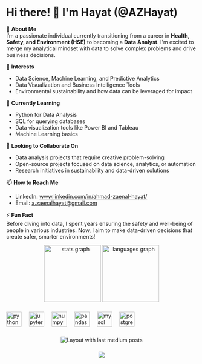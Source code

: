 # Hi there! 👋 I'm Hayat (@AZHayat)

🌟 **About Me**  
I’m a passionate individual currently transitioning from a career in **Health, Safety, and Environment (HSE)** to becoming a **Data Analyst**. I'm excited to merge my analytical mindset with data to solve complex problems and drive business decisions.

👀 **Interests**  
- Data Science, Machine Learning, and Predictive Analytics  
- Data Visualization and Business Intelligence Tools  
- Environmental sustainability and how data can be leveraged for impact

🌱 **Currently Learning**  
- Python for Data Analysis  
- SQL for querying databases  
- Data visualization tools like Power BI and Tableau  
- Machine Learning basics

💞️ **Looking to Collaborate On**  
- Data analysis projects that require creative problem-solving  
- Open-source projects focused on data science, analytics, or automation  
- Research initiatives in sustainability and data-driven solutions

📫 **How to Reach Me**  
- LinkedIn: www.linkedin.com/in/ahmad-zaenal-hayat/
- Email: a.zaenalhayat@gmail.com


⚡ **Fun Fact**  
Before diving into data, I spent years ensuring the safety and well-being of people in various industries. Now, I aim to make data-driven decisions that create safer, smarter environments!


<div align="center">
  <img src="https://github-readme-stats.vercel.app/api?username=AZHayat&hide_title=false&hide_rank=false&show_icons=true&include_all_commits=true&count_private=true&disable_animations=false&theme=dracula&locale=en&hide_border=false&order=1" height="150" alt="stats graph"  />
  <img src="https://github-readme-stats.vercel.app/api/top-langs?username=AZHayat&locale=en&hide_title=false&layout=compact&card_width=320&langs_count=5&theme=dracula&hide_border=false&order=2" height="150" alt="languages graph"  />
</div>

###

<div align="left">
  <img src="https://cdn.jsdelivr.net/gh/devicons/devicon/icons/python/python-original.svg" height="40" alt="python logo"  />
  <img width="12" />
  <img src="https://cdn.jsdelivr.net/gh/devicons/devicon/icons/jupyter/jupyter-original.svg" height="40" alt="jupyter logo"  />
  <img width="12" />
  <img src="https://cdn.jsdelivr.net/gh/devicons/devicon/icons/numpy/numpy-original.svg" height="40" alt="numpy logo"  />
  <img width="12" />
  <img src="https://cdn.jsdelivr.net/gh/devicons/devicon/icons/pandas/pandas-original.svg" height="40" alt="pandas logo"  />
  <img width="12" />
  <img src="https://cdn.jsdelivr.net/gh/devicons/devicon/icons/mysql/mysql-original.svg" height="40" alt="mysql logo"  />
  <img width="12" />
  <img src="https://cdn.jsdelivr.net/gh/devicons/devicon/icons/postgresql/postgresql-original.svg" height="40" alt="postgresql logo"  />
</div>

###

<div align="center">
  <img src="https://github-read-medium-git-main.pahlevikun.vercel.app/latest?limit=4" alt="Layout with last medium posts"  />
</div>

###

<div align="center">
  <img src="https://profile-counter.glitch.me/AZHayat/count.svg?"  />
</div>

###
